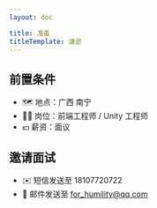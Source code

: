 ```yaml
---
layout: doc

title: 准备
titleTemplate: 谦逊
---
```


## 前置条件

- 🗺️ 地点：广西 南宁
- 👨‍💻 岗位：前端工程师 / Unity 工程师
- 💵 薪资：面议

## 邀请面试

- ✉️ 短信发送至 18107720722
- 📧 邮件发送至 for_humility@qq.com
